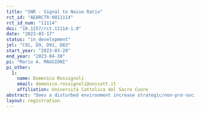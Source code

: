 ```yaml
---
title: "SNR - Signal to Noise Ratio"
rct_id: "AEARCTR-0011114"
rct_id_num: "11114"
doi: "10.1257/rct.11114-1.0"
date: "2023-03-17"
status: "in_development"
jel: "C91, D9, D91, D83"
start_year: "2023-03-20"
end_year: "2023-04-30"
pi: "Mario A. MAGGIONI"
pi_other:
  1:
    name: Domenico Rossignoli
    email: domenico.rossignoli@unicatt.it
    affiliation: Università Cattolica del Sacro Cuore
abstract: "Does a disturbed environment increase strategic/non-pro-social behaviours in subject choices? Does it increase strategic/non-pro-social behaviours in communication? In this experiment subjects are paired with a partner in a Repeated Prisoner’s Dilemma. They are randomly assigned (with a probability of 1/3) to treatment which consists of a random probability of their choices being reversed by the system (so to simulate the noise/disturbance). Assignment to Control, Treatment 1 (20% noise) and T2 (noise 40%) is done by the experimenters through the distribution of different codes. Within each treatment arm, after each round is played and results are revealed, subjects can send a message (choosing from a menu list) to each other before being proposed a further round of the game (with a probability of 75%)"
layout: registration
---
```


